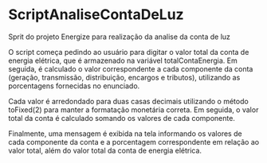 # ScriptAnaliseContaDeLuz
Sprit do projeto Energize para realização da analise da conta de luz


O script começa pedindo ao usuário para digitar o valor total da conta de energia elétrica, que é armazenado na variável totalContaEnergia. Em seguida, é calculado o valor correspondente a cada componente da conta (geração, transmissão, distribuição, encargos e tributos), utilizando as porcentagens fornecidas no enunciado.

Cada valor é arredondado para duas casas decimais utilizando o método toFixed(2) para manter a formatação monetária correta. Em seguida, o valor total da conta é calculado somando os valores de cada componente.

Finalmente, uma mensagem é exibida na tela informando os valores de cada componente da conta e a porcentagem correspondente em relação ao valor total, além do valor total da conta de energia elétrica.
